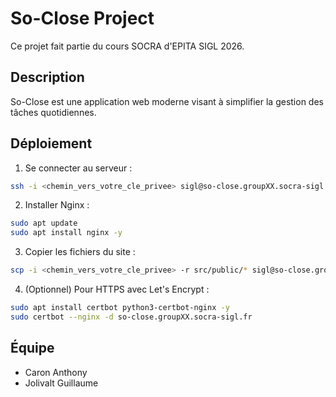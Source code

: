 # So-Close Project

Ce projet fait partie du cours SOCRA d'EPITA SIGL 2026.

## Description

So-Close est une application web moderne visant à simplifier la gestion des tâches quotidiennes.

## Déploiement

1. Se connecter au serveur :
```bash
ssh -i <chemin_vers_votre_cle_privee> sigl@so-close.groupXX.socra-sigl.fr
```

2. Installer Nginx :
```bash
sudo apt update
sudo apt install nginx -y
```

3. Copier les fichiers du site :
```bash
scp -i <chemin_vers_votre_cle_privee> -r src/public/* sigl@so-close.groupXX.socra-sigl.fr:/var/www/html/
```

4. (Optionnel) Pour HTTPS avec Let's Encrypt :
```bash
sudo apt install certbot python3-certbot-nginx -y
sudo certbot --nginx -d so-close.groupXX.socra-sigl.fr
```

## Équipe

- Caron Anthony
- Jolivalt Guillaume